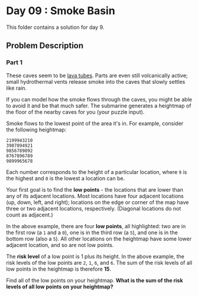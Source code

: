 # Day 09 : Smoke Basin

This folder contains a solution for day 9.

## Problem Description

### Part 1

These caves seem to be [lava tubes](https://en.wikipedia.org/wiki/Lava_tube). Parts are even still volcanically active; small hydrothermal vents release smoke into the caves that slowly settles like rain.

If you can model how the smoke flows through the caves, you might be able to avoid it and be that much safer. The submarine generates a heightmap of the floor of the nearby caves for you (your puzzle input).

Smoke flows to the lowest point of the area it's in. For example, consider the following heightmap:

```
2199943210
3987894921
9856789892
8767896789
9899965678
```

Each number corresponds to the height of a particular location, where ```9``` is the highest and ```0``` is the lowest a location can be.

Your first goal is to find the **low points** - the locations that are lower than any of its adjacent locations. Most locations have four adjacent locations (up, down, left, and right); locations on the edge or corner of the map have three or two adjacent locations, respectively. (Diagonal locations do not count as adjacent.)

In the above example, there are four **low points**, all highlighted: two are in the first row (a ```1``` and a ```0```), one is in the third row (a ```5```), and one is in the bottom row (also a ```5```). All other locations on the heightmap have some lower adjacent location, and so are not low points.

The **risk level** of a low point is 1 plus its height. In the above example, the risk levels of the low points are ```2```, ```1```, ```6```, and ```6```. The sum of the risk levels of all low points in the heightmap is therefore **15**.

Find all of the low points on your heightmap. **What is the sum of the risk levels of all low points on your heightmap?**
